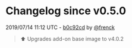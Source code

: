 # Changelog since v0.5.0

2019/07/14 11:12 UTC - [b0c92cd](https://github.com/hassio-addons/addon-glances/commit/b0c92cd1659fe68ee71c171a034bc061ea6b6d09) by [@frenck](https://github.com/frenck)
> :arrow_up: Upgrades add-on base image to v4.0.2 

